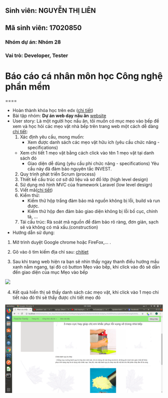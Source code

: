 ## Sinh viên: NGUYỄN THỊ LIÊN
## Mã sinh viên: 17020850
### Nhóm dự án: Nhóm 28
### Vai trò: Developer, Tester

 # Báo cáo cá nhân môn học Công nghệ phần mềm
====
* Hoàn thành khóa học trên edx ([chi tiết](https://github.com/Nguyenhuy2801/INT2208-8-2019/blob/master/NguyenThiLien/SoftEng1x.jpg))
* Bài tập nhóm: **Dự án web dạy nấu ăn** [website]( [Github](https://github.com/Nguyenhuy2801/nhom-28/tree/master/Project_28/flask_project))
* User story: Là một người học nấu ăn, tôi muốn có mục mẹo vào bếp để xem và học hỏi các mẹo vặt nhà bếp trên trang web một cách dễ dàng
	[chi tiết](https://github.com/truonganhhoang/INT2208-8-2019/issues/152):
	1) Xác định yêu cầu, mong muốn: 
		- Xem được danh sách các mẹo vặt hữu ích (yêu cầu chức năng - specifications)
    - Xem chi tiết 1 mẹo vặt bằng cách click vào tên 1 mẹo vặt tại danh sách đó
		- Giao diện dễ dùng (yêu cầu phi chức năng - specifications)
	Yêu cầu này đã đảm bảo nguyên tắc INVEST.
	2) Quy trình phát triển Scrum (process)
	3) Thiết kế cấu trúc cơ sở dữ liệu và sơ đồ lớp (high level design)
	4) Sử dụng mô hình MVC của framework Laravel (low level design)
	5) Viết mã([chi tiết](https://github.com/Nguyenhuy2801/nhom-28/tree/master/Project_28/flask_project))
	6) Kiểm thử:
		- Kiểm thử hộp trắng đảm bảo mã nguồn không bị lỗi, build và run được.
		- Kiểm thử hộp đen đảm bảo giao diện không bị lỗi bố cục, chính tả, ...
	7) Tái cấu trúc: Rà soát mã nguồn để đảm bảo rõ ràng, đơn giản, sạch sẽ và không có mã xấu.(construction)
* Hướng dẫn sử dụng:
1. Mở trình duyệt Google chrome hoặc FireFox,... .

 2. Gõ vào ô tìm kiếm địa chỉ sau: [chitiet](https://github.com/Nguyenhuy2801/nhom-28/tree/master/Project_28/flask_project)

 3. Sau khi trang web hiện ra bạn sẽ nhìn thấy ngay thanh điều hướng mầu xanh nằm ngang, tại đó có button Mẹo vào bếp, khi click vào đó sẽ dẫn đến giao diện của mục Mẹo vào bếp
 
 <img src="https://github.com/Nguyenhuy2801/INT2208-8-2019/blob/master/NguyenThiLien/m%E1%BA%B9o.png">

 4. Kết quả hiển thị sẽ thấy danh sách các mẹo vặt, khi click vào 1 mẹo chi tiết nào đó thì sẽ thấy được chi tiết mẹo đó
 <img src="https://github.com/Nguyenhuy2801/INT2208-8-2019/blob/master/NguyenThiLien/m%E1%BA%B9o%20chi%20ti%E1%BA%BFt.png">

 
